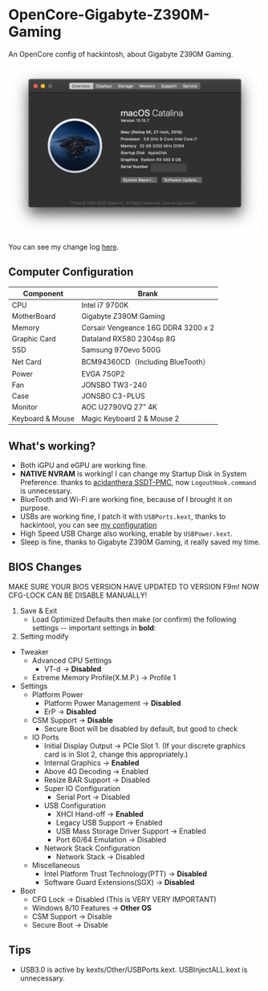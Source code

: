 # OpenCore-Gigabyte-Z390M-Gaming
An OpenCore config of hackintosh, about Gigabyte Z390M Gaming.


![info](./screenshot/info.png)


You can see my change log [here](./doc/changelog.md).
## Computer Configuration
Component | Brank
-|-
CPU | Intel i7 9700K
MotherBoard | Gigabyte Z390M Gaming
Memory | Corsair Vengeance 16G DDR4 3200 x 2
Graphic Card | Dataland RX580 2304sp 8G
SSD | Samsung 970evo 500G
Net Card | BCM94360CD（Including BlueTooth）
Power | EVGA 750P2
Fan | JONSBO TW3-240
Case | JONSBO C3-PLUS
Monitor | AOC U2790VQ 27” 4K
Keyboard & Mouse | Magic Keyboard 2 & Mouse 2

## What's working?
- Both iGPU and eGPU are working fine.
- **NATIVE NVRAM** is working! I can change my Startup Disk in System Preference. thanks to [acidanthera SSDT-PMC](https://github.com/acidanthera/OpenCorePkg/blob/master/Docs/AcpiSamples/SSDT-PMC.dsl), now `LogoutHook.command` is unnecessary.
- BlueTooth and Wi-Fi are working fine, because of I brought it on purpose.
- USBs are working fine, I patch it with `USBPorts.kext`, thanks to hackintool, you can see [my configuration](./doc/USB.md)
- High Speed USB Charge also working, enable by `USBPower.kext`.
- Sleep is fine, thanks to Gigabyte Z390M Gaming, it really saved my time.

## BIOS Changes

MAKE SURE YOUR BIOS VERSION HAVE UPDATED TO VERSION F9m! NOW CFG-LOCK CAN BE DISABLE MANUALLY!

1. Save & Exit
    - Load Optimized Defaults then make (or confirm) the following settings -- important settings in **bold**:
2. Setting modify
- Tweaker
    - Advanced CPU Settings
      - VT-d → **Disabled**
    - Extreme Memory Profile(X.M.P.) → Profile 1
- Settings
    - Platform Power
        - Platform Power Management → **Disabled**
        - ErP → **Disabled**
    - CSM Support → **Disable**
        - Secure Boot will be disabled by default, but good to check
    - IO Ports
        - Initial Display Output → PCIe Slot 1. (If your discrete graphics card is in Slot 2, change this appropriately.)
        - Internal Graphics → **Enabled**
        - Above 4G Decoding → Enabled
        - Resize BAR Support → Disabled
        - Super IO Configuration
            - Serial Port → Disabled
        - USB Configuration
            - XHCI Hand-off → **Enabled**
            - Legacy USB Support → Enabled
            - USB Mass Storage Driver Support → Enabled
            - Port 60/64 Emulation → Disabled
        - Network Stack Configuration
            - Network Stack → Disabled
     - Miscellaneous
        - Intel Platform Trust Technology(PTT) → **Disabled**
        - Software Guard Extensions(SGX) → **Disabled**
- Boot
    - CFG Lock → Disabled (This is VERY VERY IMPORTANT)
    - Windows 8/10 Features → **Other OS**
    - CSM Support → Disable
    - Secure Boot → Disable
## Tips
- USB3.0 is active by kexts/Other/USBPorts.kext. USBInjectALL.kext is unnecessary.
